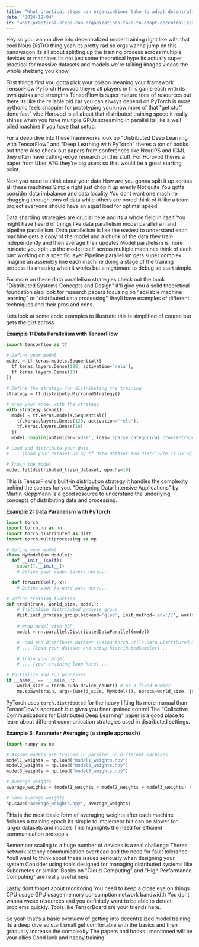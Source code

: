 ```yaml
---
title: "What practical steps can organizations take to adopt decentralized model training methods like Nous DisTrO?"
date: "2024-12-04"
id: "what-practical-steps-can-organizations-take-to-adopt-decentralized-model-training-methods-like-nous-distro"
---
```


Hey so you wanna dive into decentralized model training right like with that cool Nous DisTrO thing  yeah its pretty rad   so orgs wanna jump on this bandwagon its all about splitting up the training process across multiple devices or machines its not just some theoretical hype its actually super practical for massive datasets and models we're talking images videos the whole shebang you know  

First things first you gotta pick your poison meaning your framework  TensorFlow PyTorch Horovod theyre all players in this game each with its own quirks and strengths  TensorFlow is super mature tons of resources out there its like the reliable old car you can always depend on  PyTorch is more pythonic  feels snappier for prototyping you know more of that "get stuff done fast" vibe  Horovod is all about that distributed training speed  it really shines when you have multiple GPUs screaming in parallel its like a well oiled machine if you have that setup.

For a deep dive into these frameworks look up "Distributed Deep Learning with TensorFlow" and "Deep Learning with PyTorch"  theres a ton of books out there  Also  check out papers from conferences like NeurIPS and ICML they often have cutting-edge research on this stuff.   For Horovod theres a paper from Uber ATG  they're big users so that would be a great starting point.


Next  you need to think about your data  How are you gonna split it up across all these machines  Simple right just chop it up evenly  Not quite  You gotta consider data imbalance and data locality  You dont want one machine chugging through tons of data while others are bored  think of it like a team project everyone should have an equal load for optimal speed.


Data sharding strategies are crucial here and its a whole field in itself   You might have heard of things like data parallelism model parallelism and pipeline parallelism.  Data parallelism is like the easiest to understand  each machine gets a copy of the model and a chunk of the data  they train independently and then average their updates  Model parallelism is more intricate you split up the model itself across multiple machines  think of each part working on a specific layer  Pipeline parallelism gets super complex  imagine an assembly line each machine doing a stage of the training process  Its amazing when it works but a nightmare to debug  so start simple.


For more on these data parallelism strategies  check out the book "Distributed Systems Concepts and Design"  it'll give you a solid theoretical foundation  also look for research papers focusing on "scalable machine learning" or "distributed data processing" theyll have examples of different techniques and their pros and cons.

Lets look at some code examples to illustrate  this is simplified of course but gets the gist across

**Example 1: Data Parallelism with TensorFlow**

```python
import tensorflow as tf

# Define your model
model = tf.keras.models.Sequential([
  tf.keras.layers.Dense(128, activation='relu'),
  tf.keras.layers.Dense(10)
])

# Define the strategy for distributing the training
strategy = tf.distribute.MirroredStrategy()

# Wrap your model with the strategy
with strategy.scope():
  model = tf.keras.models.Sequential([
    tf.keras.layers.Dense(128, activation='relu'),
    tf.keras.layers.Dense(10)
  ])
  model.compile(optimizer='adam', loss='sparse_categorical_crossentropy')

# Load and distribute your data
# ... (load your dataset using tf.data.Dataset and distribute it using strategy.experimental_distribute_dataset) ...

# Train the model
model.fit(distributed_train_dataset, epochs=10)
```

This is TensorFlow's built-in distribution strategy  it handles the complexity behind the scenes for you.   "Designing Data-Intensive Applications" by Martin Kleppmann is a good resource to understand the underlying concepts of distributing data and processing.


**Example 2:  Data Parallelism with PyTorch**

```python
import torch
import torch.nn as nn
import torch.distributed as dist
import torch.multiprocessing as mp

# Define your model
class MyModel(nn.Module):
  def __init__(self):
    super().__init__()
    # Define your model layers here...

  def forward(self, x):
    # Define your forward pass here...

# Define training function
def train(rank, world_size, model):
    # Initialize distributed process group
    dist.init_process_group(backend='gloo', init_method='env://', world_size=world_size, rank=rank)
    
    # Wrap model with DDP
    model = nn.parallel.DistributedDataParallel(model)

    # Load and distribute dataset (using torch.utils.data.DistributedSampler)
    # ... (load your dataset and setup DistributedSampler) ...

    # Train your model
    # ... (your training loop here) ...

# Initialize and run processes
if __name__ == '__main__':
    world_size = torch.cuda.device_count() # or a fixed number
    mp.spawn(train, args=(world_size, MyModel()), nprocs=world_size, join=True)
```


PyTorch uses `torch.distributed` for the heavy lifting  Its more manual than TensorFlow's approach but gives you finer grained control  The "Collective Communications for Distributed Deep Learning" paper is a good place to learn about different communication strategies used in distributed settings.


**Example 3:  Parameter Averaging (a simple approach)**


```python
import numpy as np

# Assume models are trained in parallel on different machines
model1_weights = np.load("model1_weights.npy")
model2_weights = np.load("model2_weights.npy")
model3_weights = np.load("model3_weights.npy")

# Average weights
average_weights = (model1_weights + model2_weights + model3_weights) / 3

# Save average weights
np.save("average_weights.npy", average_weights)
```

This is the most basic form of averaging weights after each machine finishes a training epoch   Its simple to implement but can be slower for larger datasets and models  This highlights the need for efficient communication protocols.


Remember  scaling to a huge number of devices is a real challenge  Theres network latency communication overhead  and the need for fault tolerance  Youll want to think about these issues seriously when designing your system  Consider using tools designed for managing distributed systems like Kubernetes or similar.  Books on "Cloud Computing" and "High Performance Computing" are really useful here.


Lastly dont forget about monitoring  You need to keep a close eye on things  CPU usage GPU usage memory consumption network bandwidth   You dont wanna waste resources and you definitely want to be able to detect problems quickly.  Tools like TensorBoard are your friends here.


So yeah that's a basic overview of getting into decentralized model training  Its a deep dive so start small get comfortable with the basics and then gradually increase the complexity  The papers and books I mentioned will be your allies  Good luck and happy training

